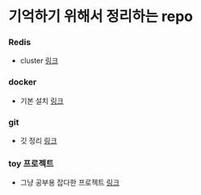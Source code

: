 # 기억하기 위해서 정리하는 repo

### Redis
* cluster [링크](https://github.com/hjdeepsleep/study/tree/master/redis)

### docker
* 기본 설치 [링크](https://github.com/hjdeepsleep/study/tree/master/docker)
### git
* 깃 정리 [링크](https://github.com/hjdeepsleep/study/tree/master/git_basic)

### toy 프로젝트
* 그냥 공부용 잡다한 프로젝트 [링크](https://github.com/hjdeepsleep/toy)

